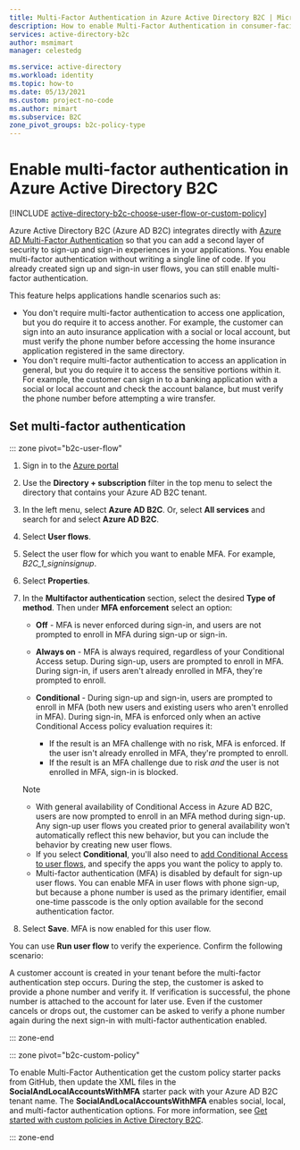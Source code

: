 ```yaml
---
title: Multi-Factor Authentication in Azure Active Directory B2C | Microsoft Docs
description: How to enable Multi-Factor Authentication in consumer-facing applications secured by Azure Active Directory B2C.
services: active-directory-b2c
author: msmimart
manager: celestedg

ms.service: active-directory
ms.workload: identity
ms.topic: how-to
ms.date: 05/13/2021
ms.custom: project-no-code
ms.author: mimart
ms.subservice: B2C
zone_pivot_groups: b2c-policy-type
---
```


# Enable multi-factor authentication in Azure Active Directory B2C

[!INCLUDE [active-directory-b2c-choose-user-flow-or-custom-policy](../../includes/active-directory-b2c-choose-user-flow-or-custom-policy.md)]

Azure Active Directory B2C (Azure AD B2C) integrates directly with [Azure AD Multi-Factor Authentication](../active-directory/authentication/concept-mfa-howitworks.md) so that you can add a second layer of security to sign-up and sign-in experiences in your applications. You enable multi-factor authentication without writing a single line of code. If you already created sign up and sign-in user flows, you can still enable multi-factor authentication.

This feature helps applications handle scenarios such as:

- You don't require multi-factor authentication to access one application, but you do require it to access another. For example, the customer can sign into an auto insurance application with a social or local account, but must verify the phone number before accessing the home insurance application registered in the same directory.
- You don't require multi-factor authentication to access an application in general, but you do require it to access the sensitive portions within it. For example, the customer can sign in to a banking application with a social or local account and check the account balance, but must verify the phone number before attempting a wire transfer.

## Set multi-factor authentication

::: zone pivot="b2c-user-flow"

1. Sign in to the [Azure portal](https://portal.azure.com)
1. Use the **Directory + subscription** filter in the top menu to select the directory that contains your Azure AD B2C tenant.
1. In the left menu, select **Azure AD B2C**. Or, select **All services** and search for and select **Azure AD B2C**.
1. Select **User flows**.
1. Select the user flow for which you want to enable MFA. For example, *B2C_1_signinsignup*.
1. Select **Properties**.
1. In the **Multifactor authentication** section, select the desired **Type of method**. Then under **MFA enforcement** select an option:

   - **Off** - MFA is never enforced during sign-in, and users are not prompted to enroll in MFA during sign-up or sign-in.
   - **Always on** - MFA is always required, regardless of your Conditional Access setup. During sign-up, users are prompted to enroll in MFA. During sign-in, if users aren't already enrolled in MFA, they're prompted to enroll.
   - **Conditional** - During sign-up and sign-in, users are prompted to enroll in MFA (both new users and existing users who aren't enrolled in MFA). During sign-in, MFA is enforced only when an active Conditional Access policy evaluation requires it:

      - If the result is an MFA challenge with no risk, MFA is enforced. If the user isn't already enrolled in MFA, they're prompted to enroll.
      - If the result is an MFA challenge due to risk *and* the user is not enrolled in MFA, sign-in is blocked.

   > [!NOTE]
   >
   > - With general availability of Conditional Access in Azure AD B2C, users are now prompted to enroll in an MFA method during sign-up. Any sign-up user flows you created prior to general availability won't automatically reflect this new behavior, but you can include the behavior by creating new user flows.
   > - If you select **Conditional**, you'll also need to [add Conditional Access to user flows](conditional-access-user-flow.md), and specify the apps you want the policy to apply to.
   > - Multi-factor authentication (MFA) is disabled by default for sign-up user flows. You can enable MFA in user flows with phone sign-up, but because a phone number is used as the primary identifier, email one-time passcode is the only option available for the second authentication factor.

1. Select **Save**. MFA is now enabled for this user flow.

You can use **Run user flow** to verify the experience. Confirm the following scenario:

A customer account is created in your tenant before the multi-factor authentication step occurs. During the step, the customer is asked to provide a phone number and verify it. If verification is successful, the phone number is attached to the account for later use. Even if the customer cancels or drops out, the customer can be asked to verify a phone number again during the next sign-in with multi-factor authentication enabled.

::: zone-end

::: zone pivot="b2c-custom-policy"

To enable Multi-Factor Authentication get the custom policy starter packs from GitHub, then update the XML files in the **SocialAndLocalAccountsWithMFA** starter pack with your Azure AD B2C tenant name. The **SocialAndLocalAccountsWithMFA**  enables social, local, and multi-factor authentication options. For more information, see [Get started with custom policies in Active Directory B2C](tutorial-create-user-flows.md?pivots=b2c-custom-policy). 

::: zone-end
